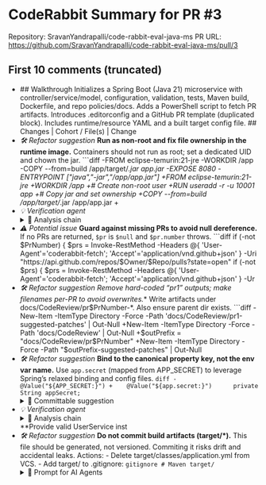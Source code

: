 # CodeRabbit Summary for PR #3
Repository: SravanYandrapalli/code-rabbit-eval-java-ms
PR URL: https://github.com/SravanYandrapalli/code-rabbit-eval-java-ms/pull/3

## First 10 comments (truncated)
- <!-- This is an auto-generated comment: summarize by coderabbit.ai --> <!-- walkthrough_start -->  ## Walkthrough Initializes a Spring Boot (Java 21) microservice with controller/service/model, configuration, validation, tests, Maven build, Dockerfile, and repo policies/docs. Adds a PowerShell script to fetch PR artifacts. Introduces .editorconfig and a GitHub PR template (duplicated block). Includes runtime/resource YAML and a built target config file.  ## Changes | Cohort / File(s) | Change 
- _🛠️ Refactor suggestion_  **Run as non-root and fix file ownership in the runtime image.**  Containers should not run as root; set a dedicated UID and chown the jar.   ```diff -FROM eclipse-temurin:21-jre -WORKDIR /app -COPY --from=build /app/target/*.jar app.jar -EXPOSE 8080 -ENTRYPOINT ["java","-jar","/app/app.jar"] +FROM eclipse-temurin:21-jre +WORKDIR /app +# Create non-root user +RUN useradd -r -u 10001 app +# Copy jar and set ownership +COPY --from=build /app/target/*.jar /app/app.jar +
- _💡 Verification agent_  <details> <summary>🧩 Analysis chain</summary>  **Upgrade Spring Boot BOM to pick patched Tomcat; multiple critical CVEs flagged.**  OSV flags critical Tomcat issues via 3.3.3’s transitive set. Bump to the latest 3.3.x patch to consume fixed Tomcat automatically.   Run to discover the latest 3.3.x and Tomcat 10.1.x:     After confirming, update `<spring-boot.version>` to the latest 3.3.x.  ---  🏁 Script executed:  ```shell #!/bin/bash set -euo pipefail for coord in \ 
- _⚠️ Potential issue_  **Guard against missing PRs to avoid null dereference.**  If no PRs are returned, `$pr` is `$null` and `$pr.number` throws.   ```diff  if (-not $PrNumber) {    $prs = Invoke-RestMethod -Headers @{ 'User-Agent'='coderabbit-fetch'; 'Accept'='application/vnd.github+json' } -Uri "https://api.github.com/repos/$Owner/$Repo/pulls?state=open"    if (-not $prs) {      $prs = Invoke-RestMethod -Headers @{ 'User-Agent'='coderabbit-fetch'; 'Accept'='application/vnd.github+json' } -Ur
- _🛠️ Refactor suggestion_  **Remove hard-coded “pr1*” outputs; make filenames per-PR to avoid overwrites.**  Write artifacts under docs/CodeReview/pr$PrNumber-*. Also ensure parent dir exists.   ```diff -New-Item -ItemType Directory -Force -Path 'docs/CodeReview/pr1-suggested-patches' | Out-Null +New-Item -ItemType Directory -Force -Path 'docs/CodeReview' | Out-Null +$outPrefix = "docs/CodeReview/pr$PrNumber" +New-Item -ItemType Directory -Force -Path "$outPrefix-suggested-patches" | Out-Null 
- _🛠️ Refactor suggestion_  **Bind to the canonical property key, not the env var name.**  Use `app.secret` (mapped from APP_SECRET) to leverage Spring’s relaxed binding and config files.   ```diff -    @Value("${APP_SECRET:}") +    @Value("${app.secret:}")      private String appSecret; ```  <!-- suggestion_start -->  <details> <summary>📝 Committable suggestion</summary>  > ‼️ **IMPORTANT** > Carefully review the code before committing. Ensure that it accurately replaces the highlighted code,
- _💡 Verification agent_  <details> <summary>🧩 Analysis chain</summary>  **Verify `UserService` constructor signature.**  If `UserService` requires `AppConfig`, `new UserService()` will not compile—inject a stub or supply the dependency.  ---  🏁 Script executed:  ```shell #!/bin/bash # Inspect UserService constructors and controller ctor usage rg -n -C2 'class\s+UserService\b|public\s+UserService\s*\(' --type=java ```  Length of output: 713  ---    </details>  **Provide valid UserService inst
- _🛠️ Refactor suggestion_  **Do not commit build artifacts (target/*).**  This file should be generated, not versioned. Commiting it risks drift and accidental leaks.   Actions: - Delete target/classes/application.yml from VCS. - Add target/ to .gitignore:  ```gitignore # Maven target/ ```  <details> <summary>🤖 Prompt for AI Agents</summary>  ``` In target/classes/application.yml (lines 1-10): this is a generated build artifact and must be removed from version control; delete target/classes/a
